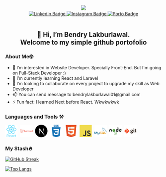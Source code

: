 <div id="header" align="center">
  <img src="https://i.giphy.com/media/v1.Y2lkPTc5MGI3NjExczYxb3JlemhwbWN6OXpobXdvYWo0aWZtZGkzOXY2NjRxaGtwYmpqMyZlcD12MV9pbnRlcm5hbF9naWZfYnlfaWQmY3Q9Zw/bGgsc5mWoryfgKBx1u/giphy.gif" width="100"/>
</div>
<div id="badges" align="center">
  <a href="https://www.linkedin.com/in/bendry-lakburlawal-2903002a4/">
    <img src="https://img.shields.io/badge/LinkedIn-blue?style=for-the-badge&logo=linkedin&logoColor=white" alt="LinkedIn Badge"/>
  </a>
  <a href="https://www.instagram.com/bndry_lkbrlwal?igsh=MXhpZDR3cWtld2lpcg==">
    <img src="https://img.shields.io/badge/Instagram-orange?style=for-the-badge&logo=instagram&logoColor=white" alt="Instagram Badge"/>
  </a>
  <a href="your-twitter-URL">
    <img src="https://img.shields.io/badge/Porto & CV-blue?style=for-the-badge&logo=&logoColor=white" alt="Porto Badge"/>
  </a>
  <div>
    <img src="https://komarev.com/ghpvc/?username=Kaben011201&style=flat-square&color=blue" alt=""/>
  </div>
</div>


<h2 align="center">👋 Hi, I’m Bendry Lakburlawal.<br>Welcome to my simple github portofolio</h2>

<h3>About Me🤓</h3>
<ul>
  <li>👀 I’m interested in Website Developer. Specially Front-End. But I'm going on Full-Stack Developer :)</li>
  <li>🌱 I’m currently learning React and Laravel</li>
  <li>💞️ I’m looking to collaborate on every project to upgrade my skill as Web Developer</li>
  <li>📫 You can send message to bendrylakburlawal01@gmail.com</li>
  <li>⚡ Fun fact: I learned Next before React. Wkwkwkwk</li>
</ul>

<h3>Languages and Tools ⚒️</h3>
<div>
  <img src="https://github.com/devicons/devicon/blob/master/icons/react/react-original-wordmark.svg" title="React" alt="React" width="40" height="40"/>&nbsp;
  <img src="https://github.com/devicons/devicon/blob/master/icons/laravel/laravel-original-wordmark.svg" title="Laravel" alt="Laravel" width="40" height="40"/>&nbsp;
  <img src="https://github.com/devicons/devicon/blob/master/icons/nextjs/nextjs-original.svg" title="NextJS" alt="NextJS" width="40" height="40"/>&nbsp;
  <img src="https://github.com/devicons/devicon/blob/master/icons/css3/css3-plain-wordmark.svg"  title="CSS3" alt="CSS" width="40" height="40"/>&nbsp;
  <img src="https://github.com/devicons/devicon/blob/master/icons/html5/html5-original.svg" title="HTML5" alt="HTML" width="40" height="40"/>&nbsp;
  <img src="https://github.com/devicons/devicon/blob/master/icons/javascript/javascript-original.svg" title="JavaScript" alt="JavaScript" width="40" height="40"/>&nbsp;
  <img src="https://github.com/devicons/devicon/blob/master/icons/mysql/mysql-original-wordmark.svg" title="MySQL"  alt="MySQL" width="40" height="40"/>&nbsp;
  <img src="https://github.com/devicons/devicon/blob/master/icons/nodejs/nodejs-original-wordmark.svg" title="NodeJS" alt="NodeJS" width="40" height="40"/>&nbsp;
  <img src="https://github.com/devicons/devicon/blob/master/icons/git/git-original-wordmark.svg" title="Git" **alt="Git" width="40" height="40"/>
</div>

<h3>My Stash🔥</h3>

[![GitHub Streak](http://github-readme-streak-stats.herokuapp.com?user=Kaben011201&theme=dark&background=000000)](https://git.io/streak-stats)

[![Top Langs](https://github-readme-stats.vercel.app/api/top-langs/?username=Kaben011201&layout=compact&theme=vision-friendly-dark)](https://github.com/Kaben011201/github-readme-stats)

<!---
Kaben011201/Kaben011201 is a ✨ special ✨ repository because its `README.md` (this file) appears on your GitHub profile.
You can click the Preview link to take a look at your changes.
--->
